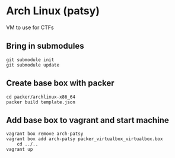 # Arch Linux (patsy)

VM to use for CTFs

## Bring in submodules

	git submodule init  
	git submodule update  

## Create base box with packer  

	cd packer/archlinux-x86_64
	packer build template.json  

## Add base box to vagrant and start machine  

	vagrant box remove arch-patsy 
	vagrant box add arch-patsy packer_virtualbox_virtualbox.box  
        cd ../..
	vagrant up  

